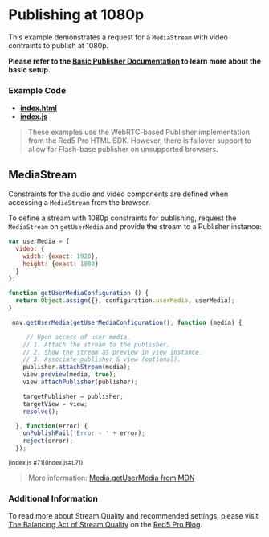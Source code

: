 # Publishing at 1080p
This example demonstrates a request for a `MediaStream` with video contraints to publish at 1080p.

**Please refer to the [Basic Publisher Documentation](../publish/README.md) to learn more about the basic setup.**

### Example Code
- **[index.html](index.html)**
- **[index.js](index.js)**

> These examples use the WebRTC-based Publisher implementation from the Red5 Pro HTML SDK. However, there is failover support to allow for Flash-base publisher on unsupported browsers.

## MediaStream
Constraints for the audio and video components are defined when accessing a `MediaStream` from the browser.

To define a stream with 1080p constraints for publishing, request the `MediaStream` on `getUserMedia` and provide the stream to a Publisher instance:

```js
var userMedia = {
  video: {
    width: {exact: 1920},
    height: {exact: 1080}
  }
};

function getUserMediaConfiguration () {
  return Object.assign({}, configuration.userMedia, userMedia);
}

 nav.getUserMedia(getUserMediaConfiguration(), function (media) {

     // Upon access of user media,
    // 1. Attach the stream to the publisher.
    // 2. Show the stream as preview in view instance.
    // 3. Associate publisher & view (optional).
    publisher.attachStream(media);
    view.preview(media, true);
    view.attachPublisher(publisher);

    targetPublisher = publisher;
    targetView = view;
    resolve();

  }, function(error) {
    onPublishFail('Error - ' + error);
    reject(error);
  });
```

<sup>
[index.js #71](index.js#L71)
</sup>

> More information: [Media.getUserMedia from MDN](https://developer.mozilla.org/en-US/docs/Web/API/MediaDevices/getUserMedia)

### Additional Information
To read more about Stream Quality and recommended settings, please visit [The Balancing Act of Stream Quality](https://blog.red5pro.com/stream-settings-for-live-broadcasts-balancing-latency-and-video-quality/) on the [Red5 Pro Blog](https://blog.red5pro.com).
